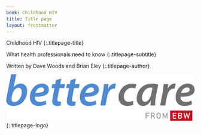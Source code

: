 ```yaml
---
book: Childhood HIV
title: Title page
layout: frontmatter
---
```


Childhood HIV
{:.titlepage-title}

What health professionals need to know
{:.titlepage-subtitle}

Written by Dave Woods and Brian&nbsp;Eley
{:.titlepage-author}

![Bettercare logo](images/bettercare-logo.svg){:.titlepage-logo}
